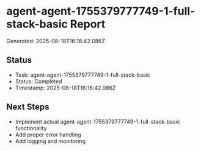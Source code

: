 # agent-agent-1755379777749-1-full-stack-basic Report

Generated: 2025-08-18T16:16:42.086Z

## Status
- Task: agent-agent-1755379777749-1-full-stack-basic
- Status: Completed
- Timestamp: 2025-08-18T16:16:42.086Z

## Next Steps
- Implement actual agent-agent-1755379777749-1-full-stack-basic functionality
- Add proper error handling
- Add logging and monitoring
